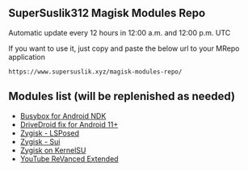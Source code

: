 ## SuperSuslik312 Magisk Modules Repo
Automatic update every 12 hours in 12:00 a.m. and 12:00 p.m. UTC

If you want to use it, just copy and paste the below url to your MRepo application
```
https://www.supersuslik.xyz/magisk-modules-repo/
```
## Modules list (will be replenished as needed)
* [Busybox for Android NDK](https://github.com/Magisk-Modules-Repo/busybox-ndk)
* [DriveDroid fix for Android 11+](https://github.com/overzero-git/DriveDroid-fix-Magisk-module)
* [Zygisk - LSPosed](https://github.com/LSPosed/LSPosed)
* [Zygisk - Sui](https://github.com/RikkaApps/Sui)
* [Zygisk on KernelSU](https://github.com/Dr-TSNG/ZygiskOnKernelSU)
* [YouTube ReVanced Extended](https://github.com/j-hc/revanced-magisk-module)
